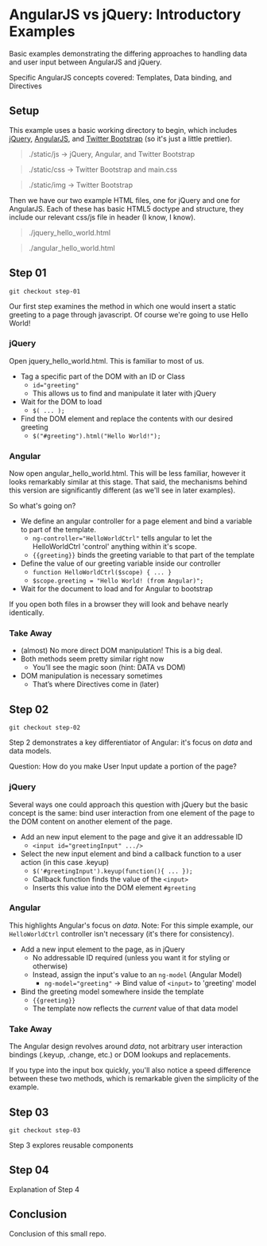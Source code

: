 # AngularJS vs jQuery: Introductory Examples
Basic examples demonstrating the differing approaches to handling data and
user input between AngularJS and jQuery.

Specific AngularJS concepts covered: Templates, Data binding, and Directives

## Setup
This example uses a basic working directory to begin, which includes
[jQuery](http://www.http://jquery.com), [AngularJS](http://www.angularjs.org),
and [Twitter Bootstrap](http://twitter.github.com/bootstrap/)
(so it's just a little prettier).

> ./static/js &rarr; jQuery, Angular, and Twitter Bootstrap

> ./static/css &rarr; Twitter Bootstrap and main.css

> ./static/img &rarr; Twitter Bootstrap

Then we have our two example HTML files, one for jQuery and one for AngularJS.
Each of these has basic HTML5 doctype and structure, they include our relevant
css/js file in header (I know, I know).

> ./jquery_hello_world.html

> ./angular_hello_world.html

## Step 01
`git checkout step-01`

Our first step examines the method in which one would insert a static greeting
to a page through javascript. Of course we're going to use Hello World!

### jQuery
Open jquery_hello_world.html. This is familiar to most of us.

* Tag a specific part of the DOM with an ID or Class
  * `id="greeting"`
  * This allows us to find and manipulate it later with jQuery
* Wait for the DOM to load
  * `$( ... );`
* Find the DOM element and replace the contents with our desired greeting
  * `$("#greeting").html("Hello World!");`

### Angular
Now open angular_hello_world.html. This will be less familiar, however it looks
remarkably similar at this stage.  That said, the mechanisms behind this version
are significantly different (as we'll see in later examples).

So what's going on?

* We define an angular controller for a page element and bind a variable to
part of the template.
  * `ng-controller="HelloWorldCtrl"` tells angular to let the HelloWorldCtrl
'control' anything within it's scope.
  * `{{greeting}}` binds the greeting variable to that part of the template
* Define the value of our greeting variable inside our controller
  * `function HelloWorldCtrl($scope) { ... }`
  * `$scope.greeting = "Hello World! (from Angular)";`
* Wait for the document to load and for Angular to bootstrap

If you open both files in a browser they will look and behave nearly
identically.

### Take Away
* (almost) No more direct DOM manipulation! This is a big deal.
* Both methods seem pretty similar right now
  * You’ll see the magic soon (hint: DATA vs DOM)
* DOM manipulation is necessary sometimes
  * That’s where Directives come in (later)

## Step 02
`git checkout step-02`

Step 2 demonstrates a key differentiator of Angular: it's focus on _data_ and
data models.

Question: How do you make User Input update a portion of the page?

### jQuery
Several ways one could approach this question with jQuery but the basic concept
is the same: bind user interaction from one element of the page to the DOM
content on another element of the page.

* Add an new input element to the page and give it an addressable ID
  * `<input id="greetingInput" .../>`
* Select the new input element and bind a callback function to a user action
(in this case .keyup)
  * `$('#greetingInput').keyup(function(){ ... });`
  * Callback function finds the value of the `<input>`
  * Inserts this value into the DOM element `#greeting`

### Angular
This highlights Angular's focus on _data_. Note: For this simple example, our
`HelloWorldCtrl` controller isn't necessary (it's there for consistency).

* Add a new input element to the page, as in jQuery
  * No addressable ID required (unless you want it for styling or otherwise)
  * Instead, assign the input's value to an `ng-model` (Angular Model)
    * `ng-model="greeting"` &rarr; Bind value of `<input>` to 'greeting' model
* Bind the greeting model somewhere inside the template
  * `{{greeting}}`
  * The template now reflects the _current_ value of that data model

### Take Away
The Angular design revolves around _data_, not arbitrary user interaction
bindings (.keyup, .change, etc.) or DOM lookups and replacements.

If you type into the input box quickly, you'll also notice a speed difference
between these two methods, which is remarkable given the simplicity of the
example.

## Step 03
`git checkout step-03`

Step 3 explores reusable components

## Step 04
Explanation of Step 4

## Conclusion
Conclusion of this small repo.
